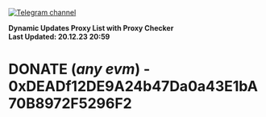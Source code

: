 [![Telegram channel](https://img.shields.io/endpoint?url=https://runkit.io/damiankrawczyk/telegram-badge/branches/master?url=https://t.me/n4z4v0d)](https://t.me/n4z4v0d) 

**Dynamic Updates Proxy List with Proxy Checker**  
**Last Updated: 20.12.23 20:59**

# DONATE (_any evm_) - 0xDEADf12DE9A24b47Da0a43E1bA70B8972F5296F2
